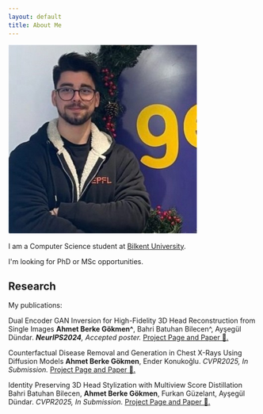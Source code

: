```yaml
---
layout: default
title: About Me
---
```


<img src="assets/img/me.jpeg" alt="Me">

I am a Computer Science student at <a href="https://w3.bilkent.edu.tr/">Bilkent University</a>.

I'm looking for PhD or MSc opportunities.

## Research

My publications:

Dual Encoder GAN Inversion for High-Fidelity 3D Head Reconstruction from Single Images
**Ahmet Berke Gökmen^**, Bahri Batuhan Bilecen^, Ayşegül Dündar. _**NeurIPS2024**, Accepted poster._ [Project Page and Paper 🔗.](https://berkegokmen1.github.io/dual-enc-3d-gan-inv/)

Counterfactual Disease Removal and Generation in Chest X-Rays Using Diffusion Models
**Ahmet Berke Gökmen**, Ender Konukoğlu. _CVPR2025, In Submission._ [Project Page and Paper 🔗.](https://berkegokmen1.github.io/counterfactual-disease-removal-and-generation-chest-xray/)

Identity Preserving 3D Head Stylization with Multiview Score Distillation
Bahri Batuhan Bilecen, **Ahmet Berke Gökmen**, Furkan Güzelant, Ayşegül Dündar. _CVPR2025, In Submission._ [Project Page and Paper 🔗.](https://three-bee.github.io/head_stylization/)

